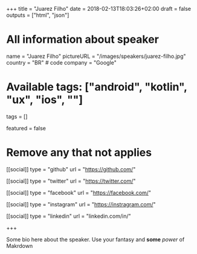 +++
title = "Juarez Filho"
date = 2018-02-13T18:03:26+02:00
draft = false
outputs = ["html", "json"]

# All information about speaker
name = "Juarez Filho"
pictureURL = "/images/speakers/juarez-filho.jpg"
country = "BR" # code
company = "Google"

# Available tags: ["android", "kotlin", "ux", "ios", ""]
tags = []

featured = false

# Remove any that not applies
[[social]]
  type = "github"
  url = "https://github.com/<username>"

[[social]]
  type = "twitter"
  url = "https://twitter.com/<username>"

[[social]]
  type = "facebook"
  url = "https://facebook.com/<username>"

[[social]]
  type = "instagram"
  url = "https://instragram.com/<username>"

[[social]]
  type = "linkedin"
  url = "linkedin.com/in/<username>"

+++

Some bio here about the speaker. Use your fantasy and **some** _power_ of Makrdown
